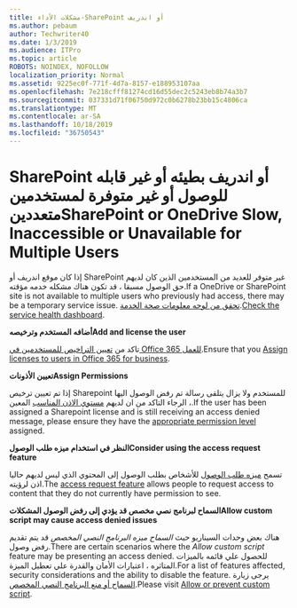 ```yaml
---
title: مشكلات الأداء-SharePoint أو اندريف
ms.author: pebaum
author: Techwriter40
ms.date: 1/3/2019
ms.audience: ITPro
ms.topic: article
ROBOTS: NOINDEX, NOFOLLOW
localization_priority: Normal
ms.assetid: 9225ec0f-771f-4d7a-8157-e188953107aa
ms.openlocfilehash: 7e218cfff81274cd16d55dec2c5243eb8b74a3b7
ms.sourcegitcommit: 037331d71f06750d972c0b6278b23bb15c4806ca
ms.translationtype: MT
ms.contentlocale: ar-SA
ms.lasthandoff: 10/18/2019
ms.locfileid: "36750543"
---
```

# <a name="sharepoint-or-onedrive-slow-inaccessible-or-unavailable-for-multiple-users"></a><span data-ttu-id="42894-102">SharePoint أو اندريف بطيئه أو غير قابله للوصول أو غير متوفرة لمستخدمين متعددين</span><span class="sxs-lookup"><span data-stu-id="42894-102">SharePoint or OneDrive Slow, Inaccessible or Unavailable for Multiple Users</span></span>

<span data-ttu-id="42894-103">إذا كان موقع اندريف أو SharePoint غير متوفر للعديد من المستخدمين الذين كان لديهم حق الوصول مسبقا ، قد تكون هناك مشكله خدمه مؤقته.</span><span class="sxs-lookup"><span data-stu-id="42894-103">If a OneDrive or SharePoint site is not available to multiple users who previously had access, there may be a temporary service issue.</span></span> <span data-ttu-id="42894-104">[تحقق من لوحه معلومات صحة الخدمة](https://portal.office.com/adminportal/home#/servicehealth).</span><span class="sxs-lookup"><span data-stu-id="42894-104">[Check the service health dashboard](https://portal.office.com/adminportal/home#/servicehealth).</span></span>

<span data-ttu-id="42894-105">**أضافه المستخدم وترخيصه**</span><span class="sxs-lookup"><span data-stu-id="42894-105">**Add and license the user**</span></span>

<span data-ttu-id="42894-106">تاكد من [تعيين التراخيص للمستخدمين في Office 365 للعمل](https://docs.microsoft.com/office365/admin/subscriptions-and-billing/assign-licenses-to-users?view=o365-worldwide&amp;tabs=One).</span><span class="sxs-lookup"><span data-stu-id="42894-106">Ensure that you [Assign licenses to users in Office 365 for business](https://docs.microsoft.com/office365/admin/subscriptions-and-billing/assign-licenses-to-users?view=o365-worldwide&amp;tabs=One).</span></span>


<span data-ttu-id="42894-107">**تعيين الأذونات**</span><span class="sxs-lookup"><span data-stu-id="42894-107">**Assign Permissions**</span></span>

<span data-ttu-id="42894-108">إذا تم تعيين ترخيص Sharepoint للمستخدم ولا يزال يتلقى رسالة تم رفض الوصول اليها ، الرجاء التاكد من ان لديهم [مستوي الاذن المناسب](https://docs.microsoft.com/sharepoint/understanding-permission-levels) المعين.</span><span class="sxs-lookup"><span data-stu-id="42894-108">If the user has been assigned a Sharepoint license and is still receiving an access denied message, please ensure they have the [appropriate permission level](https://docs.microsoft.com/sharepoint/understanding-permission-levels) assigned.</span></span>

<span data-ttu-id="42894-109">**النظر في استخدام ميزه طلب الوصول**</span><span class="sxs-lookup"><span data-stu-id="42894-109">**Consider using the access request feature**</span></span>

<span data-ttu-id="42894-110">تسمح [ميزه طلب الوصول](https://support.office.com/article/Set-up-and-manage-access-requests-94B26E0B-2822-49D4-929A-8455698654B3) للأشخاص بطلب الوصول إلى المحتوي الذي ليس لديهم حاليا اذن لرؤيته.</span><span class="sxs-lookup"><span data-stu-id="42894-110">The [access request feature](https://support.office.com/article/Set-up-and-manage-access-requests-94B26E0B-2822-49D4-929A-8455698654B3) allows people to request access to content that they do not currently have permission to see.</span></span>

<span data-ttu-id="42894-111">**السماح لبرنامج نصي مخصص قد يؤدي إلى رفض الوصول المشكلات**</span><span class="sxs-lookup"><span data-stu-id="42894-111">**Allow custom script may cause access denied issues**</span></span>

<span data-ttu-id="42894-112">هناك بعض وحدات السيناريو حيث *السماح ميزه البرنامج النصي المخصص* قد يتم تقديم رفض وصول.</span><span class="sxs-lookup"><span data-stu-id="42894-112">There are certain scenarios where the *Allow custom script* feature may be presenting an access denied.</span></span> <span data-ttu-id="42894-113">للحصول علي قائمه بالميزات المتاثره ، اعتبارات الأمان والقدرة علي تعطيل الميزة.</span><span class="sxs-lookup"><span data-stu-id="42894-113">For a list of features affected, security considerations and the ability to disable the feature.</span></span> <span data-ttu-id="42894-114">يرجى زيارة [السماح أو منع البرنامج النصي المخصص](https://docs.microsoft.com/sharepoint/allow-or-prevent-custom-script).</span><span class="sxs-lookup"><span data-stu-id="42894-114">Please visit [Allow or prevent custom script](https://docs.microsoft.com/sharepoint/allow-or-prevent-custom-script).</span></span>

